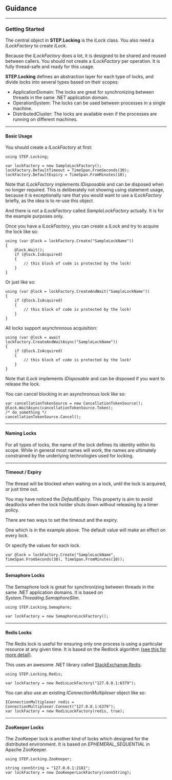 ## Guidance

---

### Getting Started

The central object in **STEP.Locking** is the *ILock* class. You also need a *ILockFactory* to create *ILock*.

Because the *ILockFactory* does a lot, it is designed to be shared and reused between callers. You should not create a *ILockFactory* per operation. It is fully thread-safe and ready for this usage.

**STEP.Locking** defines an abstraction layer for each type of locks, and divide locks into several types based on their scopes:

* ApplicationDomain: The locks are great for synchronizing between threads in the same .NET application domain.
* OperationSystem: The locks can be used between processes in a single machine.
* DistributedCluster: The locks are available even if the processes are running on different machines.

---

#### Basic Usage

You should create a *ILockFactory* at first:

``` CSharp
using STEP.Locking;

var lockFactory = new SampleLockFactory();
lockFactory.DefaultTimeout = TimeSpan.FromSeconds(30);
lockFactory.DefaultExpiry = TimeSpan.FromMinutes(10);
```

Note that *ILockFactory* implements *IDisposable* and can be disposed when no longer required. This is deliberately not showing using statement usage, because it is exceptionally rare that you would want to use a *ILockFactory* briefly, as the idea is to re-use this object.

And there is not a *ILockFactory* called *SampleLockFactory* actually. It is for the example purposes only.

Once you have a *ILockFactory*, you can create a *ILock* and try to acquire the lock like so:

``` CSharp
using (var @lock = lockFactory.Create("SampleLockName"))
{
    @lock.Wait();
    if (@lock.IsAcquired)
    {
        // this block of code is protected by the lock!
    }
}
```

Or just like so:

``` CSharp
using (var @lock = lockFactory.CreateAndWait("SampleLockName"))
{
    if (@lock.IsAcquired)
    {
        // this block of code is protected by the lock!
    }
}
```

All locks support asynchronous acquisition:

``` CSharp
using (var @lock = await lockFactory.CreateAndWaitAsync("SampleLockName"))
{
    if (@lock.IsAcquired)
    {
        // this block of code is protected by the lock!
    }
}
```

Note that *ILock* implements *IDisposable* and can be disposed if you want to release the lock.

You can cancel blocking in an asynchronous lock like so:

``` CSharp
var cancellationTokenSource = new CancellationTokenSource();
@lock.WaitAsync(cancellationTokenSource.Token);
/* do something */
cancellationTokenSource.Cancel();
```

---

#### Naming Locks

For all types of locks, the name of the lock defines its identity within its scope. While in general most names will work, the names are ultimately constrained by the underlying technologies used for locking.

---

#### Timeout / Expiry

The thread will be blocked when waiting on a lock, until the lock is acquired, or just time out.

You may have noticed the *DefaultExpiry*. This property is aim to avoid deadlocks when the lock holder shuts down without releasing by a timer policy.

There are two ways to set the timeout and the expiry.

One which is in the example above. The default value will make an effect on every lock.

Or specify the values for each lock.

``` CSharp
var @lock = lockFactory.Create("SampleLockName", TimeSpan.FromSeconds(30), TimeSpan.FromMinutes(10));
```

---

#### Semaphore Locks

The Semaphore lock is great for synchronizing between threads in the same .NET application domains. It is based on *System.Threading.SemaphoreSlim*.

``` CSharp
using STEP.Locking.Semaphore;

var lockFactory = new SemaphoreLockFactory();
```

---

#### Redis Locks

The Redis lock is useful for ensuring only one process is using a particular resource at any given time. It is based on the Redlock algorithm [(see this for more detail)](http://redis.io/topics/distlock#why-failover-based-implementations-are-not-enough).

This uses an awesome .NET library called [StackExchange.Redis](https://github.com/StackExchange/StackExchange.Redis).

``` CSharp
using STEP.Locking.Redis;

var lockFactory = new RedisLockFactory("127.0.0.1:6379");
```

You can also use an existing *IConnectionMultiplexer* object like so:

``` CSharp
IConnectionMultiplexer redis = ConnectionMultiplexer.Connect("127.0.0.1:6379");
var lockFactory = new RedisLockFactory(redis, true);
```

---

#### ZooKeeper Locks

The ZooKeeper lock is another kind of locks which designed for the distributed environment. It is based on *EPHEMERAL_SEQUENTIAL* in Apache ZooKeeper.

``` CSharp
using STEP.Locking.ZooKeeper;

string connString = "127.0.0.1:2181";
var lockFactory = new ZooKeeperLockFactory(connString);
```